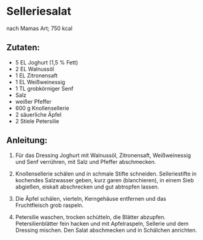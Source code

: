 Selleriesalat
===
nach Mamas Art; 750 kcal

Zutaten:
---
- 5 EL Joghurt (1,5 \% Fett)
- 2 EL Walnussöl
- 1 EL Zitronensaft
- 1 EL Weißweinessig
- 1 TL grobkörniger Senf
-   Salz
-   weißer Pfeffer
- 600 g Knollensellerie
- 2  säuerliche Äpfel
- 2 Stiele Petersilie

Anleitung:
---
1.  Für das Dressing Joghurt mit Walnussöl, Zitronensaft, Weißweinessig und Senf verrühren, mit Salz und Pfeffer abschmecken.

2.  Knollensellerie schälen und in schmale Stifte schneiden. Selleriestifte in kochendes Salzwasser geben, kurz garen (blanchieren), in einem Sieb abgießen, eiskalt abschrecken und gut abtropfen lassen.

3.  Die Äpfel schälen, vierteln, Kerngehäuse entfernen und das Fruchtfleisch grob raspeln.

4.  Petersilie waschen, trocken schütteln, die Blätter abzupfen. Petersilienblätter fein hacken und mit Apfelraspeln, Sellerie und dem Dressing mischen. Den Salat abschmecken und in Schälchen anrichten.